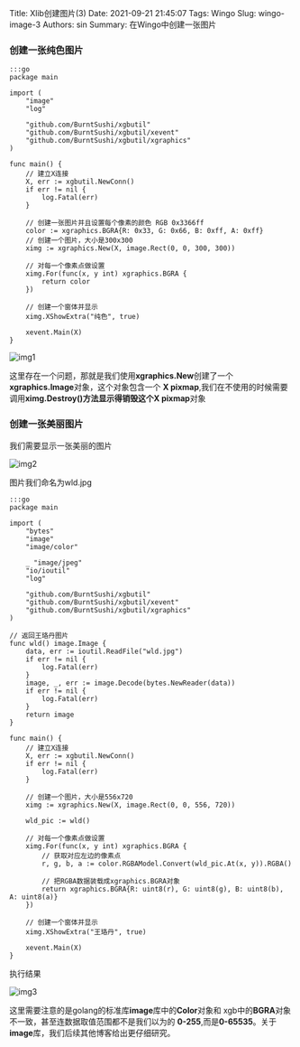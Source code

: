 Title: Xlib创建图片(3)
Date: 2021-09-21 21:45:07
Tags: Wingo
Slug: wingo-image-3
Authors: sin
Summary: 在Wingo中创建一张图片

### 创建一张纯色图片

    :::go
    package main

    import (
        "image"
        "log"

        "github.com/BurntSushi/xgbutil"
        "github.com/BurntSushi/xgbutil/xevent"
        "github.com/BurntSushi/xgbutil/xgraphics"
    )

    func main() {
        // 建立X连接
        X, err := xgbutil.NewConn()
        if err != nil {
            log.Fatal(err)
        }

        // 创建一张图片并且设置每个像素的颜色 RGB 0x3366ff
        color := xgraphics.BGRA{R: 0x33, G: 0x66, B: 0xff, A: 0xff}
        // 创建一个图片，大小是300x300
        ximg := xgraphics.New(X, image.Rect(0, 0, 300, 300))

        // 对每一个像素点做设置
        ximg.For(func(x, y int) xgraphics.BGRA {
            return color
        })

        // 创建一个窗体并显示
        ximg.XShowExtra("纯色", true)

        xevent.Main(X)
    }

![img1](https://gitee.com/xuanmingyi/imagebed/raw/master/img/20210920170216.png)



这里存在一个问题，那就是我们使用**xgraphics.New**创建了一个 **xgraphics.Image**对象，这个对象包含一个 **X pixmap**,我们在不使用的时候需要调用**ximg.Destroy()**方法显示得销毁这个**X pixmap**对象



### 创建一张美丽图片



我们需要显示一张美丽的图片

![img2](https://gitee.com/xuanmingyi/imagebed/raw/master/img/wld.jpg)

图片我们命名为wld.jpg

    :::go
    package main

    import (
        "bytes"
        "image"
        "image/color"

        _ "image/jpeg"
        "io/ioutil"
        "log"

        "github.com/BurntSushi/xgbutil"
        "github.com/BurntSushi/xgbutil/xevent"
        "github.com/BurntSushi/xgbutil/xgraphics"
    )

    // 返回王珞丹图片
    func wld() image.Image {
        data, err := ioutil.ReadFile("wld.jpg")
        if err != nil {
            log.Fatal(err)
        }
        image, _, err := image.Decode(bytes.NewReader(data))
        if err != nil {
            log.Fatal(err)
        }
        return image
    }

    func main() {
        // 建立X连接
        X, err := xgbutil.NewConn()
        if err != nil {
            log.Fatal(err)
        }

        // 创建一个图片，大小是556x720
        ximg := xgraphics.New(X, image.Rect(0, 0, 556, 720))

        wld_pic := wld()

        // 对每一个像素点做设置
        ximg.For(func(x, y int) xgraphics.BGRA {
            // 获取对应左边的像素点
            r, g, b, a := color.RGBAModel.Convert(wld_pic.At(x, y)).RGBA()

            // 把RGBA数据装载成xgraphics.BGRA对象
            return xgraphics.BGRA{R: uint8(r), G: uint8(g), B: uint8(b), A: uint8(a)}
        })

        // 创建一个窗体并显示
        ximg.XShowExtra("王珞丹", true)

        xevent.Main(X)
    }

执行结果

![img3](https://gitee.com/xuanmingyi/imagebed/raw/master/img/20210921214545.png)



这里需要注意的是golang的标准库**image**库中的**Color**对象和 xgb中的**BGRA**对象不一致，甚至连数据取值范围都不是我们以为的 **0-255**,而是**0-65535**。关于**image**库，我们后续其他博客给出更仔细研究。

